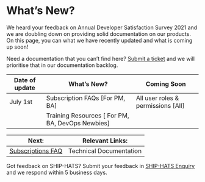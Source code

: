 # What’s New? 
We heard your feedback on Annual Developer Satisfaction Survey 2021 and we are doubling down on providing solid documentation on our products. On this page, you can what we have recently updated and what is coming up soon! 

Need a documentation that you can’t find here? [Submit a ticket](https://www.developer.tech.gov.sg/singapore-government-tech-stack/toolchain/ship-hats-enquiries) and we will prioritise that in our documentation backlog.  
 
 Date of update | What’s New? | Coming Soon 
 -------------- |  ---------  | ------------
|   July 1st    | Subscription FAQs [For PM, BA]  | All user roles & permissions [All]
|               | Training Resources [ For PM, BA, DevOps Newbies]|
                

 
 

 
 
Next: | Relevant Links: 
----- | ---------------
[Subscriptions FAQ](subscriptions.md) |  Technical Documentation 
 
Got feedback on SHIP-HATS? Submit your feedback in [SHIP-HATS Enquiry](https://www.developer.tech.gov.sg/singapore-government-tech-stack/toolchain/ship-hats-enquiries) and we respond within 5 business days. 
 

